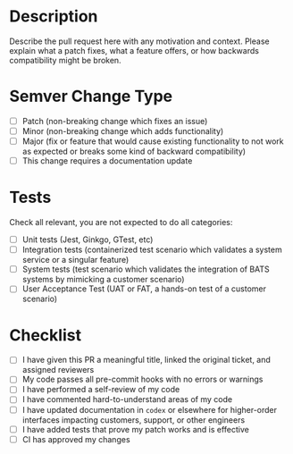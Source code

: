 # Description

<!-- Link the original issue ticket here, ideally this branch name should be #-feature-name (e.g. 531-ultra-radio) -->

Describe the pull request here with any motivation and context. Please explain
what a patch fixes, what a feature offers, or how backwards compatibility might
be broken.

<!-- List any other PR's or tickets that are required for this PR or delete this section. -->

# Semver Change Type

-   [ ] Patch (non-breaking change which fixes an issue)
-   [ ] Minor (non-breaking change which adds functionality)
-   [ ] Major (fix or feature that would cause existing functionality to not work as expected or breaks some kind of backward compatibility)
-   [ ] This change requires a documentation update

# Tests

Check all relevant, you are not expected to do all categories:

-   [ ] Unit tests (Jest, Ginkgo, GTest, etc)
-   [ ] Integration tests (containerized test scenario which validates a system service or a singular feature)
-   [ ] System tests (test scenario which validates the integration of BATS systems by mimicking a customer scenario)
-   [ ] User Acceptance Test (UAT or FAT, a hands-on test of a customer scenario)

# Checklist

-   [ ] I have given this PR a meaningful title, linked the original ticket, and assigned reviewers
-   [ ] My code passes all pre-commit hooks with no errors or warnings
-   [ ] I have performed a self-review of my code
-   [ ] I have commented hard-to-understand areas of my code
-   [ ] I have updated documentation in `codex` or elsewhere for higher-order interfaces impacting customers, support, or other engineers
-   [ ] I have added tests that prove my patch works and is effective
-   [ ] CI has approved my changes
